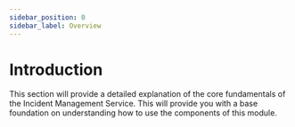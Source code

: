```yaml
---
sidebar_position: 0
sidebar_label: Overview
---
```


# Introduction

This section will provide a detailed explanation of the core fundamentals of the Incident Management Service. This will provide you with a base foundation on understanding how to use the components of this module.